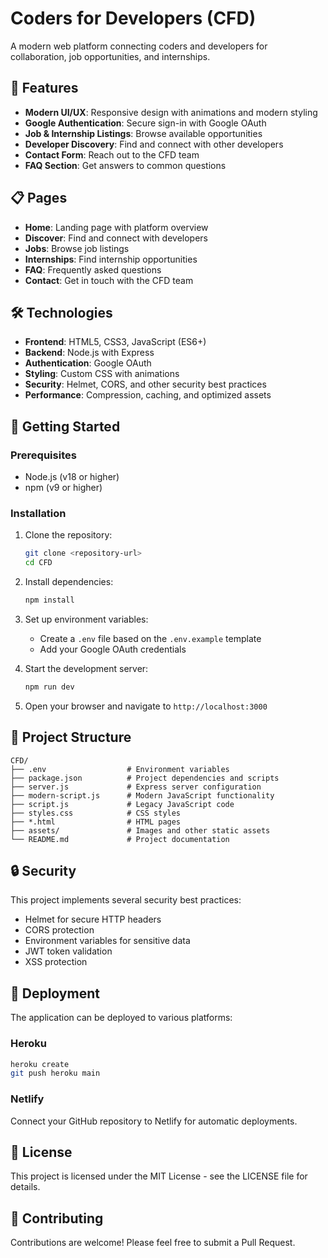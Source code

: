 # Coders for Developers (CFD)

A modern web platform connecting coders and developers for collaboration, job opportunities, and internships.

## 🚀 Features

- **Modern UI/UX**: Responsive design with animations and modern styling
- **Google Authentication**: Secure sign-in with Google OAuth
- **Job & Internship Listings**: Browse available opportunities
- **Developer Discovery**: Find and connect with other developers
- **Contact Form**: Reach out to the CFD team
- **FAQ Section**: Get answers to common questions

## 📋 Pages

- **Home**: Landing page with platform overview
- **Discover**: Find and connect with developers
- **Jobs**: Browse job listings
- **Internships**: Find internship opportunities
- **FAQ**: Frequently asked questions
- **Contact**: Get in touch with the CFD team

## 🛠️ Technologies

- **Frontend**: HTML5, CSS3, JavaScript (ES6+)
- **Backend**: Node.js with Express
- **Authentication**: Google OAuth
- **Styling**: Custom CSS with animations
- **Security**: Helmet, CORS, and other security best practices
- **Performance**: Compression, caching, and optimized assets

## 🚀 Getting Started

### Prerequisites

- Node.js (v18 or higher)
- npm (v9 or higher)

### Installation

1. Clone the repository:
   ```bash
   git clone <repository-url>
   cd CFD
   ```

2. Install dependencies:
   ```bash
   npm install
   ```

3. Set up environment variables:
   - Create a `.env` file based on the `.env.example` template
   - Add your Google OAuth credentials

4. Start the development server:
   ```bash
   npm run dev
   ```

5. Open your browser and navigate to `http://localhost:3000`

## 📝 Project Structure

```
CFD/
├── .env                  # Environment variables
├── package.json          # Project dependencies and scripts
├── server.js             # Express server configuration
├── modern-script.js      # Modern JavaScript functionality
├── script.js             # Legacy JavaScript code
├── styles.css            # CSS styles
├── *.html                # HTML pages
├── assets/               # Images and other static assets
└── README.md             # Project documentation
```

## 🔒 Security

This project implements several security best practices:
- Helmet for secure HTTP headers
- CORS protection
- Environment variables for sensitive data
- JWT token validation
- XSS protection

## 🚀 Deployment

The application can be deployed to various platforms:

### Heroku
```bash
heroku create
git push heroku main
```

### Netlify
Connect your GitHub repository to Netlify for automatic deployments.

## 📄 License

This project is licensed under the MIT License - see the LICENSE file for details.

## 🤝 Contributing

Contributions are welcome! Please feel free to submit a Pull Request. 